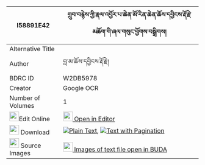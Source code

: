 |I58891E42|གྲུབ་བརྙེས་ཀྱི་རྣལ་འབྱོར་པ་ཆེན་མོ་རིན་ཆེན་ཆོས་དབྱིངས་རྡོ་རྗེ་མཆོག་གི་ཞལ་གསུང་ཕྱོགས་བསྒྲིགས། 
| --- | --- 
|Alternative Title |
|Author| བླ་མ་ཆོས་དབྱིངས་རྡོ་རྗེ།
|BDRC ID | W2DB5978
|Creator | Google OCR
|Number of Volumes| 1
|<img width="25" src="https://img.icons8.com/color/25/000000/edit-property.png">Edit Online| [<img width="25" src="https://avatars.githubusercontent.com/u/45091458?s=200&v=4"> Open in Editor](http://editor.openpecha.org/I58891E42)
|<img width="25" src="https://img.icons8.com/fluent/48/000000/download-2.png"/>  Download | [![](https://img.icons8.com/color/20/000000/txt.png)Plain Text](https://github.com/Openpecha/I58891E42/releases/download/v1/drubnye_kyi_naljorpa_chen_mo_r_plain_I58891E42.zip), [![](https://img.icons8.com/color/20/000000/txt.png)Text with Pagination](https://github.com/Openpecha/I58891E42/releases/download/v1/drubnye_kyi_naljorpa_chen_mo_r_pages_I58891E42.zip)
|<img width="25" src="https://img.icons8.com/plasticine/100/000000/pictures-folder.png"/>  Source Images | [<img width="25" src="https://library.bdrc.io/icons/BUDA-small.svg"> Images of text file open in BUDA](https://library.bdrc.io/show/bdr:W2DB5978)